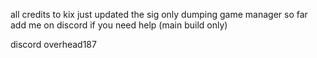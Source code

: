all credits to kix just updated the sig only dumping game manager so far add me on discord if you need help (main build only)

discord overhead187
